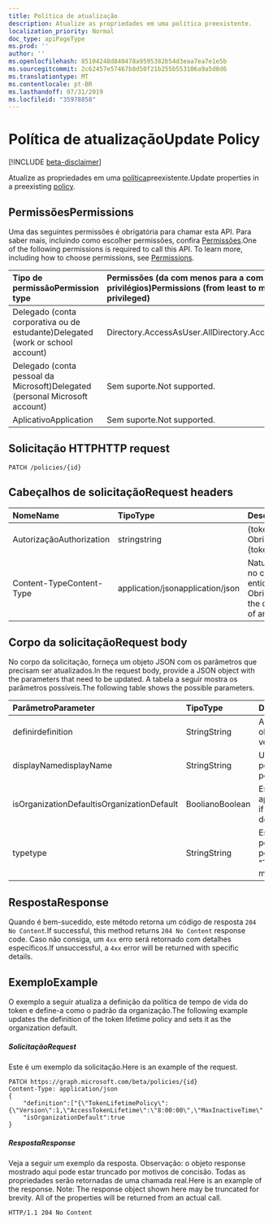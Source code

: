 ```yaml
---
title: Política de atualização
description: Atualize as propriedades em uma política preexistente.
localization_priority: Normal
doc_type: apiPageType
ms.prod: ''
author: ''
ms.openlocfilehash: 85104248d840478a9595382b54d3eaa7ea7e1e5b
ms.sourcegitcommit: 2c62457e57467b8d50f21b255b553106a9a5d8d6
ms.translationtype: MT
ms.contentlocale: pt-BR
ms.lasthandoff: 07/31/2019
ms.locfileid: "35978858"
---
```

# <a name="update-policy"></a><span data-ttu-id="0d47d-103">Política de atualização</span><span class="sxs-lookup"><span data-stu-id="0d47d-103">Update Policy</span></span>

[!INCLUDE [beta-disclaimer](../../includes/beta-disclaimer.md)]

<span data-ttu-id="0d47d-104">Atualize as propriedades em uma [política](../resources/policy.md)preexistente.</span><span class="sxs-lookup"><span data-stu-id="0d47d-104">Update properties in a preexisting [policy](../resources/policy.md).</span></span>

## <a name="permissions"></a><span data-ttu-id="0d47d-105">Permissões</span><span class="sxs-lookup"><span data-stu-id="0d47d-105">Permissions</span></span>
<span data-ttu-id="0d47d-p101">Uma das seguintes permissões é obrigatória para chamar esta API. Para saber mais, incluindo como escolher permissões, confira [Permissões](/graph/permissions-reference).</span><span class="sxs-lookup"><span data-stu-id="0d47d-p101">One of the following permissions is required to call this API. To learn more, including how to choose permissions, see [Permissions](/graph/permissions-reference).</span></span>

|<span data-ttu-id="0d47d-108">Tipo de permissão</span><span class="sxs-lookup"><span data-stu-id="0d47d-108">Permission type</span></span>      | <span data-ttu-id="0d47d-109">Permissões (da com menos para a com mais privilégios)</span><span class="sxs-lookup"><span data-stu-id="0d47d-109">Permissions (from least to most privileged)</span></span>              |
|:--------------------|:---------------------------------------------------------|
|<span data-ttu-id="0d47d-110">Delegado (conta corporativa ou de estudante)</span><span class="sxs-lookup"><span data-stu-id="0d47d-110">Delegated (work or school account)</span></span> | <span data-ttu-id="0d47d-111">Directory.AccessAsUser.All</span><span class="sxs-lookup"><span data-stu-id="0d47d-111">Directory.AccessAsUser.All</span></span>    |
|<span data-ttu-id="0d47d-112">Delegado (conta pessoal da Microsoft)</span><span class="sxs-lookup"><span data-stu-id="0d47d-112">Delegated (personal Microsoft account)</span></span> | <span data-ttu-id="0d47d-113">Sem suporte.</span><span class="sxs-lookup"><span data-stu-id="0d47d-113">Not supported.</span></span>    |
|<span data-ttu-id="0d47d-114">Aplicativo</span><span class="sxs-lookup"><span data-stu-id="0d47d-114">Application</span></span> | <span data-ttu-id="0d47d-115">Sem suporte.</span><span class="sxs-lookup"><span data-stu-id="0d47d-115">Not supported.</span></span> |

## <a name="http-request"></a><span data-ttu-id="0d47d-116">Solicitação HTTP</span><span class="sxs-lookup"><span data-stu-id="0d47d-116">HTTP request</span></span>

```http
PATCH /policies/{id}
```
## <a name="request-headers"></a><span data-ttu-id="0d47d-117">Cabeçalhos de solicitação</span><span class="sxs-lookup"><span data-stu-id="0d47d-117">Request headers</span></span>
| <span data-ttu-id="0d47d-118">Nome</span><span class="sxs-lookup"><span data-stu-id="0d47d-118">Name</span></span>       | <span data-ttu-id="0d47d-119">Tipo</span><span class="sxs-lookup"><span data-stu-id="0d47d-119">Type</span></span> | <span data-ttu-id="0d47d-120">Descrição</span><span class="sxs-lookup"><span data-stu-id="0d47d-120">Description</span></span>|
|:---------------|:--------|:----------|
| <span data-ttu-id="0d47d-121">Autorização</span><span class="sxs-lookup"><span data-stu-id="0d47d-121">Authorization</span></span>  | <span data-ttu-id="0d47d-122">string</span><span class="sxs-lookup"><span data-stu-id="0d47d-122">string</span></span>  | <span data-ttu-id="0d47d-p102">{token} de portador. Obrigatório.</span><span class="sxs-lookup"><span data-stu-id="0d47d-p102">Bearer {token}. Required.</span></span> |
| <span data-ttu-id="0d47d-125">Content-Type</span><span class="sxs-lookup"><span data-stu-id="0d47d-125">Content-Type</span></span> | <span data-ttu-id="0d47d-126">application/json</span><span class="sxs-lookup"><span data-stu-id="0d47d-126">application/json</span></span>  | <span data-ttu-id="0d47d-p103">Natureza dos dados no corpo de uma entidade. Obrigatório.</span><span class="sxs-lookup"><span data-stu-id="0d47d-p103">Nature of the data in the body of an entity. Required.</span></span> |

## <a name="request-body"></a><span data-ttu-id="0d47d-129">Corpo da solicitação</span><span class="sxs-lookup"><span data-stu-id="0d47d-129">Request body</span></span>
<span data-ttu-id="0d47d-130">No corpo da solicitação, forneça um objeto JSON com os parâmetros que precisam ser atualizados.</span><span class="sxs-lookup"><span data-stu-id="0d47d-130">In the request body, provide a JSON object with the parameters that need to be updated.</span></span> <span data-ttu-id="0d47d-131">A tabela a seguir mostra os parâmetros possíveis.</span><span class="sxs-lookup"><span data-stu-id="0d47d-131">The following table shows the possible parameters.</span></span>

| <span data-ttu-id="0d47d-132">Parâmetro</span><span class="sxs-lookup"><span data-stu-id="0d47d-132">Parameter</span></span>    | <span data-ttu-id="0d47d-133">Tipo</span><span class="sxs-lookup"><span data-stu-id="0d47d-133">Type</span></span>   |<span data-ttu-id="0d47d-134">Descrição</span><span class="sxs-lookup"><span data-stu-id="0d47d-134">Description</span></span>|
|:---------------|:--------|:----------|
|<span data-ttu-id="0d47d-135">definir</span><span class="sxs-lookup"><span data-stu-id="0d47d-135">definition</span></span>|<span data-ttu-id="0d47d-136">String</span><span class="sxs-lookup"><span data-stu-id="0d47d-136">String</span></span>|<span data-ttu-id="0d47d-137">A versão do em formato do objeto [Policy](../resources/policy.md) .</span><span class="sxs-lookup"><span data-stu-id="0d47d-137">The stringified version of the [policy](../resources/policy.md) object.</span></span>|
|<span data-ttu-id="0d47d-138">displayName</span><span class="sxs-lookup"><span data-stu-id="0d47d-138">displayName</span></span>|<span data-ttu-id="0d47d-139">String</span><span class="sxs-lookup"><span data-stu-id="0d47d-139">String</span></span>|<span data-ttu-id="0d47d-140">Um nome personalizado para a política.</span><span class="sxs-lookup"><span data-stu-id="0d47d-140">A custom name for the policy.</span></span>|
|<span data-ttu-id="0d47d-141">isOrganizationDefault</span><span class="sxs-lookup"><span data-stu-id="0d47d-141">isOrganizationDefault</span></span>|<span data-ttu-id="0d47d-142">Booliano</span><span class="sxs-lookup"><span data-stu-id="0d47d-142">Boolean</span></span>|<span data-ttu-id="0d47d-143">Especifica se essa política é aplicada por padrão.</span><span class="sxs-lookup"><span data-stu-id="0d47d-143">Specifies if this policy is applied by default.</span></span>|
|<span data-ttu-id="0d47d-144">type</span><span class="sxs-lookup"><span data-stu-id="0d47d-144">type</span></span>|<span data-ttu-id="0d47d-145">String</span><span class="sxs-lookup"><span data-stu-id="0d47d-145">String</span></span>|<span data-ttu-id="0d47d-146">Especifica o tipo de política.</span><span class="sxs-lookup"><span data-stu-id="0d47d-146">Specifies the type of policy.</span></span> <span data-ttu-id="0d47d-147">No momento, deve ser "TokenLifetimePolicy"</span><span class="sxs-lookup"><span data-stu-id="0d47d-147">Currently must be "TokenLifetimePolicy"</span></span>|

## <a name="response"></a><span data-ttu-id="0d47d-148">Resposta</span><span class="sxs-lookup"><span data-stu-id="0d47d-148">Response</span></span>

<span data-ttu-id="0d47d-149">Quando é bem-sucedido, este método retorna um código de resposta `204 No Content`.</span><span class="sxs-lookup"><span data-stu-id="0d47d-149">If successful, this method returns `204 No Content` response code.</span></span> <span data-ttu-id="0d47d-150">Caso não consiga, um `4xx` erro será retornado com detalhes específicos.</span><span class="sxs-lookup"><span data-stu-id="0d47d-150">If unsuccessful, a `4xx` error will be returned with specific details.</span></span>

## <a name="example"></a><span data-ttu-id="0d47d-151">Exemplo</span><span class="sxs-lookup"><span data-stu-id="0d47d-151">Example</span></span>
<span data-ttu-id="0d47d-152">O exemplo a seguir atualiza a definição da política de tempo de vida do token e define-a como o padrão da organização.</span><span class="sxs-lookup"><span data-stu-id="0d47d-152">The following example updates the definition of the token lifetime policy and sets it as the organization default.</span></span>

##### <a name="request"></a><span data-ttu-id="0d47d-153">Solicitação</span><span class="sxs-lookup"><span data-stu-id="0d47d-153">Request</span></span>
<span data-ttu-id="0d47d-154">Este é um exemplo da solicitação.</span><span class="sxs-lookup"><span data-stu-id="0d47d-154">Here is an example of the request.</span></span>

```http
PATCH https://graph.microsoft.com/beta/policies/{id}
Content-Type: application/json
{
    "definition":["{\"TokenLifetimePolicy\":{\"Version\":1,\"AccessTokenLifetime\":\"8:00:00\",\"MaxInactiveTime\":\"20:00:00\",}}"],
    "isOrganizationDefault":true
}
```

##### <a name="response"></a><span data-ttu-id="0d47d-155">Resposta</span><span class="sxs-lookup"><span data-stu-id="0d47d-155">Response</span></span>
<span data-ttu-id="0d47d-p107">Veja a seguir um exemplo da resposta. Observação: o objeto response mostrado aqui pode estar truncado por motivos de concisão. Todas as propriedades serão retornadas de uma chamada real.</span><span class="sxs-lookup"><span data-stu-id="0d47d-p107">Here is an example of the response. Note: The response object shown here may be truncated for brevity. All of the properties will be returned from an actual call.</span></span>

```http
HTTP/1.1 204 No Content
```
